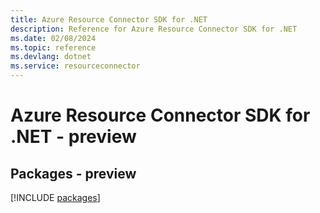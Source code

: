 ```yaml
---
title: Azure Resource Connector SDK for .NET
description: Reference for Azure Resource Connector SDK for .NET
ms.date: 02/08/2024
ms.topic: reference
ms.devlang: dotnet
ms.service: resourceconnector
---
```

# Azure Resource Connector SDK for .NET - preview
## Packages - preview
[!INCLUDE [packages](resource-connector-index.md)]